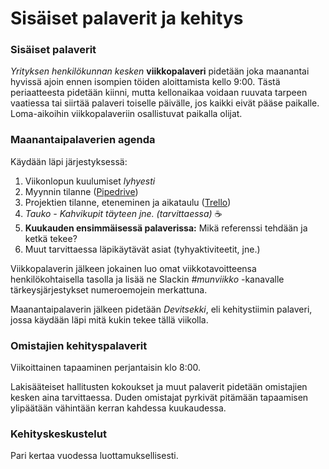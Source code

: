 # Sisäiset palaverit ja kehitys

### Sisäiset palaverit <a href="#sisaeiset-palaverit" id="sisaeiset-palaverit"></a>

_Yrityksen henkilökunnan kesken_ **viikkopalaveri** pidetään joka maanantai hyvissä ajoin ennen isompien töiden aloittamista kello 9:00. Tästä periaatteesta pidetään kiinni, mutta kellonaikaa voidaan ruuvata tarpeen vaatiessa tai siirtää palaveri toiselle päivälle, jos kaikki eivät pääse paikalle. Loma-aikoihin viikkopalaveriin osallistuvat paikalla olijat.

### Maanantaipalaverien agenda

Käydään läpi järjestyksessä:

1. Viikonlopun kuulumiset _lyhyesti_
2. Myynnin tilanne ([Pipedrive](https://digitoimistodudeoy-07a88c.pipedrive.com/))
3. Projektien tilanne, eteneminen ja aikataulu ([Trello](https://trello.com/b/OkWcwoTl/projektit))
4. _Tauko - Kahvikupit täyteen jne. (tarvittaessa)_ ☕️
5. **Kuukauden ensimmäisessä palaverissa:** Mikä referenssi tehdään ja ketkä tekee?
6. Muut tarvittaessa läpikäytävät asiat (tyhyaktiviteetit, jne.)

Viikkopalaverin jälkeen jokainen luo omat viikkotavoitteensa henkilökohtaisella tasolla ja lisää ne Slackin _#munviikko_ -kanavalle tärkeysjärjestykset numeroemojein merkattuna.

Maanantaipalaverin jälkeen pidetään _Devitsekki_, eli kehitystiimin palaveri, jossa käydään läpi mitä kukin tekee tällä viikolla.

### Omistajien kehityspalaverit

Viikoittainen tapaaminen perjantaisin klo 8:00.

Lakisääteiset hallitusten kokoukset ja muut palaverit pidetään omistajien kesken aina tarvittaessa. Duden omistajat pyrkivät pitämään tapaamisen ylipäätään vähintään kerran kahdessa kuukaudessa.

### Kehityskeskustelut

Pari kertaa vuodessa luottamuksellisesti.

